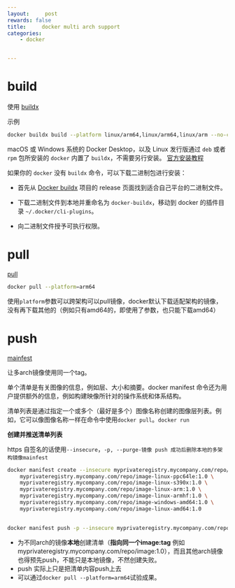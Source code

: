 ```yaml
---
layout:     post
rewards: false
title:     docker multi arch support
categories:
    - docker


---
```




# build

使用 [buildx](https://docs.docker.com/build/building/multi-platform/)

示例

```sh
docker buildx build --platform linux/arm64,linux/arm64,linux/arm --no-cache -f arm.Dockerfile -t image:tag .
```

macOS 或 Windows 系统的 Docker Desktop，以及 Linux 发行版通过 `deb` 或者 `rpm` 包所安装的 `docker` 内置了 `buildx`，不需要另行安装。 [官方安装教程](https://docs.docker.com/build/install-buildx/)

如果你的 `docker` 没有 `buildx` 命令，可以下载二进制包进行安装：

- 首先从 [Docker buildx](https://github.com/docker/buildx/releases/latest) 项目的 release 页面找到适合自己平台的二进制文件。

- 下载二进制文件到本地并重命名为 `docker-buildx`，移动到 docker 的插件目录 `~/.docker/cli-plugins`。

- 向二进制文件授予可执行权限。



# pull

[pull](https://docs.docker.com/engine/reference/commandline/image_pull/) 

```sh
docker pull --platform=arm64
```

使用`platform`参数可以跨架构可以pull镜像，docker默认下载适配架构的镜像，没有再下载其他的（例如只有amd64的，即使用了参数，也只能下载amd64）





# push

[mainfest](https://docs.docker.com/engine/reference/commandline/manifest/)

让多arch镜像使用同一个tag。

单个清单是有关图像的信息，例如层、大小和摘要。docker manifest 命令还为用户提供额外的信息，例如构建映像所针对的操作系统和体系结构。

清单列表是通过指定一个或多个（最好是多个）图像名称创建的图像层列表。例如，它可以像图像名称一样在命令中使用`docker pull`。`docker run`



**创建并推送清单列表**

https 自签名的话使用`--insecure`，`-p, --purge-镜像 push 成功后删除本地的多架构镜像mainfest`

```sh
docker manifest create --insecure myprivateregistry.mycompany.com/repo/image:1.0 \
    myprivateregistry.mycompany.com/repo/image-linux-ppc64le:1.0 \
    myprivateregistry.mycompany.com/repo/image-linux-s390x:1.0 \
    myprivateregistry.mycompany.com/repo/image-linux-arm:1.0 \
    myprivateregistry.mycompany.com/repo/image-linux-armhf:1.0 \
    myprivateregistry.mycompany.com/repo/image-windows-amd64:1.0 \
    myprivateregistry.mycompany.com/repo/image-linux-amd64:1.0
    

docker manifest push -p --insecure myprivateregistry.mycompany.com/repo/image:tag
```

- 为不同arch的镜像**本地**创建清单（**指向同一个image:tag**  例如myprivateregistry.mycompany.com/repo/image:1.0），而且其他arch镜像也得预先push，不能只是本地镜像，不然创建失败。
- push 实际上只是把清单内容push上去
- 可以通过`docker pull --platform=arm64`试验成果。







